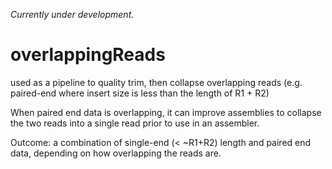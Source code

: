 *Currently under development.*

# overlappingReads
used as a pipeline to quality trim, then collapse overlapping reads (e.g. paired-end where insert size is less than the length of R1 + R2)

When paired end data is overlapping, it can improve assemblies to collapse the two reads into a single read
prior to use in an assembler.

Outcome: a combination of single-end (< ~R1+R2) length and paired end data, depending on how overlapping the reads are.
